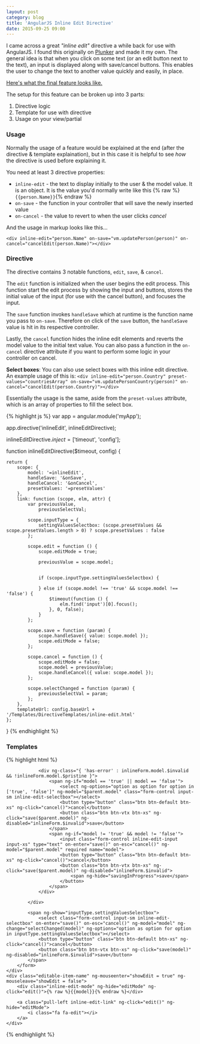 ```yaml
---
layout: post
category: blog
title: 'AngularJS Inline Edit Directive'
date: 2015-09-25 09:00
---
```


I came across a great *"inline edit"* directive a while back for use with AngularJS. I found this originally on [Plunker](http://embed.plnkr.co/VLKzcd/app.js) and made it my own. The general idea is that when you click on some text (or an edit button next to the text), an input is displayed along with save/cancel buttons. This enables the user to change the text to another value quickly and easily, in place.

[Here's what the final feature looks like.](http://jsbin.com/mudefu/edit?html,js,output)

The setup for this feature can be broken up into 3 parts:

  1. Directive logic
  2. Template for use with directive
  3. Usage on your view/partial

### Usage

Normally the usage of a feature would be explained at the end (after the directive & template explaination), but in this case it is helpful to see *how* the directive is used before explaining it.

You need at least 3 directive properties:

- `inline-edit` - the text to display initially to the user & the model value. It is an object. It is the value you'd normally write like this {% raw %}`{{person.Name}}`{% endraw %}
- `on-save` - the function in your controller that will save the newly inserted value
- `on-cancel` - the value to revert to when the user clicks *cancel*

And the usage in markup looks like this...

`<div inline-edit="person.Name" on-save="vm.updatePerson(person)" on-cancel="cancelEdit(person.Name)"></div>`

### Directive

The directive contains 3 notable functions, `edit`, `save`, & `cancel`.

The `edit` function is initialized when the user begins the edit process. This function start the edit process by showing the input and buttons, stores the initial value of the input (for use with the cancel button), and focuses the input.

The `save` function invokes `handleSave` which at runtime is the function name you pass to `on-save`. Therefore on click of the `save` button, the `handleSave` value is hit in its respective controller.

Lastly, the `cancel` function hides the inline edit elements and reverts the model value to the initial text value. You can also pass a function in the `on-cancel` directive attribute if you want to perform some logic in your controller on cancel.

**Select boxes**: You can also use select boxes with this inline edit directive. An example usage of this is:
`<div inline-edit="person.Country" preset-values="countriesArray" on-save="vm.updatePersonCountry(person)" on-cancel="cancelEdit(person.Country)"></div>`

Essentially the usage is the same, aside from the `preset-values` attribute, which is an array of properties to fill the select box.


{% highlight js %}
var app = angular.module('myApp');

app.directive('inlineEdit', inlineEditDirective);

inlineEditDirective.$inject = ['$timeout', 'config'];

function inlineEditDirective($timeout, config) {

    return {
        scope: {
            model: '=inlineEdit',
            handleSave: '&onSave',
            handleCancel: '&onCancel',
            presetValues: '=presetValues'
        },
        link: function (scope, elm, attr) {
            var previousValue,
                previousSelectVal;

            scope.inputType = {
                settingValuesSelectbox: (scope.presetValues && scope.presetValues.length > 0) ? scope.presetValues : false
            };

            scope.edit = function () {
                scope.editMode = true;

                previousValue = scope.model;


                if (scope.inputType.settingValuesSelectbox) {

                } else if (scope.model !== 'true' && scope.model !== 'false') {
                    $timeout(function () {
                        elm.find('input')[0].focus();
                    }, 0, false);
                }
            };

            scope.save = function (param) {
                scope.handleSave({ value: scope.model });
                scope.editMode = false;
            };

            scope.cancel = function () {
                scope.editMode = false;
                scope.model = previousValue;
                scope.handleCancel({ value: scope.model });
            };

            scope.selectChanged = function (param) {
                previousSelectVal = param;
            };
        },
        templateUrl: config.baseUrl + '/Templates/DirectiveTemplates/inline-edit.html'
    };
}
{% endhighlight %}


### Templates

{% highlight html %}

<section>
    <div ng-show="editMode" style="display: inline;">
        <form role="form" name="inlineForm">
            <div ng-show="!inputType.settingValuesSelectbox">

                <div ng-class="{ 'has-error' : inlineForm.model.$invalid && !inlineForm.model.$pristine }">
                    <span ng-if="model == 'true' || model == 'false'">
                        <select ng-options="option as option for option in ['true', 'false']" ng-model="$parent.model" class="form-control input-sm inline-edit-selectbox"></select>
                        <button type="button" class="btn btn-default btn-xs" ng-click="cancel()">cancel</button>
                        <button class="btn btn-vtx btn-xs" ng-click="save($parent.model)" ng-disabled="inlineForm.$invalid">save</button>
                    </span>
                    <span ng-if="model != 'true' && model != 'false'">
                        <input class="form-control inline-edit-input input-xs" type="text" on-enter="save()" on-esc="cancel()" ng-model="$parent.model" required name="model">
                        <button type="button" class="btn btn-default btn-xs" ng-click="cancel()">cancel</button>
                        <button class="btn btn-vtx btn-xs" ng-click="save($parent.model)" ng-disabled="inlineForm.$invalid">
                            <span ng-hide="savingInProgress">save</span>
                        </button>
                    </span>
                </div>

            </div>

            <span ng-show="inputType.settingValuesSelectbox">
                <select class="form-control input-sm inline-edit-selectbox" on-enter="save()" on-esc="cancel()" ng-model="model" ng-change="selectChanged(model)" ng-options="option as option for option in inputType.settingValuesSelectbox"></select>
                <button type="button" class="btn btn-default btn-xs" ng-click="cancel()">cancel</button>
                <button class="btn btn-vtx btn-xs" ng-click="save(model)" ng-disabled="inlineForm.$invalid">save</button>
            </span>
        </form>
    </div>
    <div class="editable-item-name" ng-mouseenter="showEdit = true" ng-mouseleave="showEdit = false">
        <div class="inline-edit-mode" ng-hide="editMode" ng-click="edit()">{% raw %}{{model}}{% endraw %}</div>

        <a class="pull-left inline-edit-link" ng-click="edit()" ng-hide="editMode">
            <i class="fa fa-edit"></i>
        </a>
    </div>
</section>

{% endhighlight %}
